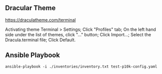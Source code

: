 ## Dracular Theme
https://draculatheme.com/terminal

Activating theme
Terminal > Settings;
Click "Profiles" tab;
On the left hand side under the list of themes, click "..." button;
Click Import...;
Select the Dracula.terminal file;
Click Default. 

## Ansible Playbook
```
ansible-playbook -i ./inventories/inventory.txt test-p10k-config.yaml
```
